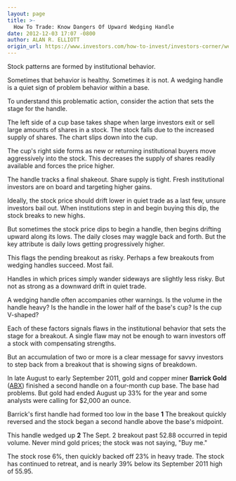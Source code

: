 ```yaml
---
layout: page
title: >-
  How To Trade: Know Dangers Of Upward Wedging Handle
date: 2012-12-03 17:07 -0800
author: ALAN R. ELLIOTT
origin_url: https://www.investors.com/how-to-invest/investors-corner/wedging-handles-signal-a-weak-breakout/
---
```


Stock patterns are formed by institutional behavior.

Sometimes that behavior is healthy. Sometimes it is not. A wedging handle is a quiet sign of problem behavior within a base.

To understand this problematic action, consider the action that sets the stage for the handle.

The left side of a cup base takes shape when large investors exit or sell large amounts of shares in a stock. The stock falls due to the increased supply of shares. The chart slips down into the cup.

The cup's right side forms as new or returning institutional buyers move aggressively into the stock. This decreases the supply of shares readily available and forces the price higher.

The handle tracks a final shakeout. Share supply is tight. Fresh institutional investors are on board and targeting higher gains.

Ideally, the stock price should drift lower in quiet trade as a last few, unsure investors bail out. When institutions step in and begin buying this dip, the stock breaks to new highs.

But sometimes the stock price dips to begin a handle, then begins drifting upward along its lows. The daily closes may waggle back and forth. But the key attribute is daily lows getting progressively higher.

This flags the pending breakout as risky. Perhaps a few breakouts from wedging handles succeed. Most fail.

Handles in which prices simply wander sideways are slightly less risky. But not as strong as a downward drift in quiet trade.

A wedging handle often accompanies other warnings. Is the volume in the handle heavy? Is the handle in the lower half of the base's cup? Is the cup V-shaped?

Each of these factors signals flaws in the institutional behavior that sets the stage for a breakout. A single flaw may not be enough to warn investors off a stock with compensating strengths.

But an accumulation of two or more is a clear message for savvy investors to step back from a breakout that is showing signs of breakdown.

In late August to early September 2011, gold and copper miner **Barrick Gold** ([ABX](https://research.investors.com/quote.aspx?symbol=ABX)) finished a second handle on a four-month cup base. The base had problems. But gold had ended August up 33% for the year and some analysts were calling for \$2,000 an ounce.

Barrick's first handle had formed too low in the base **1** The breakout quickly reversed and the stock began a second handle above the base's midpoint.

This handle wedged up **2** The Sept. 2 breakout past 52.88 occurred in tepid volume. Never mind gold prices; the stock was not saying, "Buy me."

The stock rose 6%, then quickly backed off 23% in heavy trade. The stock has continued to retreat, and is nearly 39% below its September 2011 high of 55.95.
